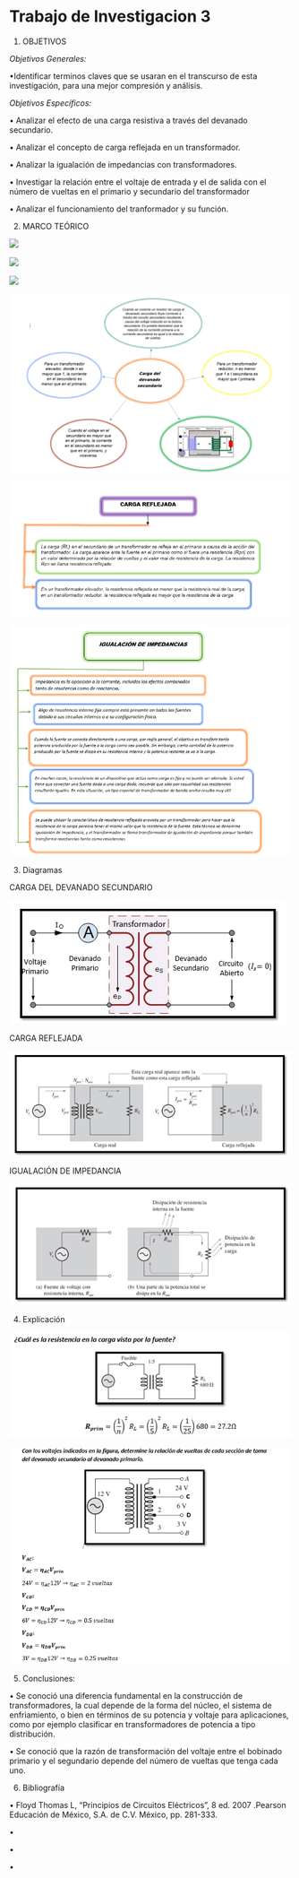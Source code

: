 # Trabajo de Investigacion 3

1. OBJETIVOS

_Objetivos Generales:_

•Identificar terminos claves que se usaran en el transcurso de esta investigación, para una mejor compresión y análisis. 

_Objetivos Específicos:_

•	Analizar el efecto de una carga resistiva a través del devanado secundario.

•	Analizar el concepto de carga reflejada en un transformador.

•	Analizar la igualación de impedancias con transformadores.

• Investigar la relación entre el voltaje de entrada y el de salida con el número de vueltas en el
primario y secundario del transformador

• Analizar  el funcionamiento del tranformador y su función.




2. MARCO TEÓRICO

![](img/marco1.1.jpg)

![](img/marco1.2.jpg)

![](img/marco1.3.jpg)

![](https://github.com/andressanttos/Trabajo-de-Investigacion-3/blob/main/img/MARCO%20TEORICO%204.png)

![](https://github.com/andressanttos/Trabajo-de-Investigacion-3/blob/main/img/MARCO%20TEORICO%205.png)

![](https://github.com/andressanttos/Trabajo-de-Investigacion-3/blob/main/img/MARCO%20TEORICO%206.png)


3. Diagramas

CARGA DEL DEVANADO SECUNDARIO

![](https://github.com/andressanttos/Trabajo-de-Investigacion-3/blob/main/img/diagrama%204.png)

CARGA REFLEJADA

![](https://github.com/andressanttos/Trabajo-de-Investigacion-3/blob/main/img/diagrama%205.png)

IGUALACIÓN DE IMPEDANCIA

![](https://github.com/andressanttos/Trabajo-de-Investigacion-3/blob/main/img/diagrama%206.png)




4. Explicación

![](https://github.com/andressanttos/Trabajo-de-Investigacion-3/blob/main/img/EJERCICIO1.png)

![](https://github.com/andressanttos/Trabajo-de-Investigacion-3/blob/main/img/EJERCICIO2.png)


5. Conclusiones:

•	Se conoció una diferencia fundamental en la construcción de transformadores, la cual depende de la forma del núcleo, el sistema de enfriamiento, o bien en términos de su potencia y voltaje para aplicaciones, como por ejemplo clasificar en transformadores de potencia a tipo distribución.

•	Se conoció que la razón de transformación del voltaje entre el bobinado primario y el segundario depende del número de vueltas que tenga cada uno.




6. Bibliografía 

•	 Floyd Thomas L, “Principios de Circuitos Eléctricos”, 8 ed. 2007 .Pearson Educación de México, S.A. de C.V. México, pp. 281-333.

• 

• 

•
